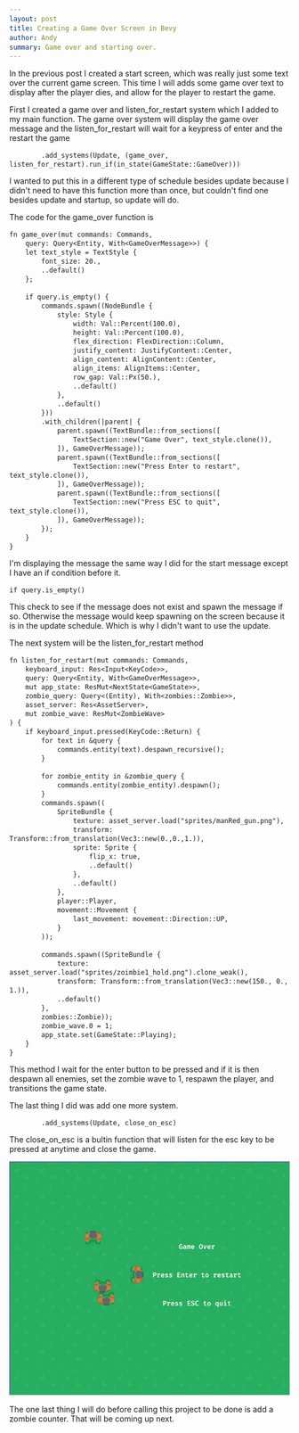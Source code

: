 ```yaml
---
layout: post
title: Creating a Game Over Screen in Bevy
author: Andy
summary: Game over and starting over.
---
```


In the previous post I created a start screen, which was really just some text over the current game screen.  This time I will adds some game over text to display after the player dies, and allow for the player to restart the game.

First I created a game over and listen_for_restart system which I added to my main function.  The game over system will display the game over message and the listen_for_restart will wait for a keypress of enter and the restart the game

```
        .add_systems(Update, (game_over, listen_for_restart).run_if(in_state(GameState::GameOver)))

```

I wanted to put this in a different type of schedule besides update because I didn't need to have this function more than once, but couldn't find one besides update and startup, so update will do.

The code for the game_over function is

```
fn game_over(mut commands: Commands,
    query: Query<Entity, With<GameOverMessage>>) {
    let text_style = TextStyle {
        font_size: 20.,
        ..default()
    };

    if query.is_empty() {
        commands.spawn((NodeBundle {
            style: Style {
                width: Val::Percent(100.0),
                height: Val::Percent(100.0),
                flex_direction: FlexDirection::Column,
                justify_content: JustifyContent::Center,
                align_content: AlignContent::Center,
                align_items: AlignItems::Center,
                row_gap: Val::Px(50.),
                ..default()
            },
            ..default()
        }))
        .with_children(|parent| {
            parent.spawn((TextBundle::from_sections([
                TextSection::new("Game Over", text_style.clone()),
            ]), GameOverMessage));
            parent.spawn((TextBundle::from_sections([
                TextSection::new("Press Enter to restart", text_style.clone()),
            ]), GameOverMessage));
            parent.spawn((TextBundle::from_sections([
                TextSection::new("Press ESC to quit", text_style.clone()),
            ]), GameOverMessage));
        });
    }
}
```

I'm displaying the message the same way I did for the start message except I have an if condition before it.  

```
if query.is_empty()
```

This check to see if the message does not exist and spawn the message if so.  Otherwise the message would keep spawning on the screen because it is in the update schedule.  Which is why I didn't want to use the update.

The next system will be the listen_for_restart method
```
fn listen_for_restart(mut commands: Commands,
    keyboard_input: Res<Input<KeyCode>>,   
    query: Query<Entity, With<GameOverMessage>>,
    mut app_state: ResMut<NextState<GameState>>,
    zombie_query: Query<(Entity), With<zombies::Zombie>>,
    asset_server: Res<AssetServer>,
    mut zombie_wave: ResMut<ZombieWave>
) {
    if keyboard_input.pressed(KeyCode::Return) {
        for text in &query {
            commands.entity(text).despawn_recursive();
        }

        for zombie_entity in &zombie_query {
            commands.entity(zombie_entity).despawn();
        }
        commands.spawn((
            SpriteBundle {
                texture: asset_server.load("sprites/manRed_gun.png"),
                transform: Transform::from_translation(Vec3::new(0.,0.,1.)),
                sprite: Sprite {
                    flip_x: true,
                    ..default()
                },
                ..default()
            },
            player::Player,
            movement::Movement {
                last_movement: movement::Direction::UP,
            }
        ));
    
        commands.spawn((SpriteBundle {
            texture: asset_server.load("sprites/zoimbie1_hold.png").clone_weak(),
            transform: Transform::from_translation(Vec3::new(150., 0., 1.)),
            ..default()
        },
        zombies::Zombie));
        zombie_wave.0 = 1;
        app_state.set(GameState::Playing);
    }
}
```

This method I wait for the enter button to be pressed and if it is then despawn all enemies, set the zombie wave to 1, respawn the player, and transitions the game state.

The last thing I did was add one more system.

```
        .add_systems(Update, close_on_esc)
```

The close_on_esc is a bultin function that will listen for the esc key to be pressed at anytime and close the game.

![image of src directory](/images/game-over.jpg)

The one last thing I will do before calling this project to be done is add a zombie counter.  That will be coming up next.